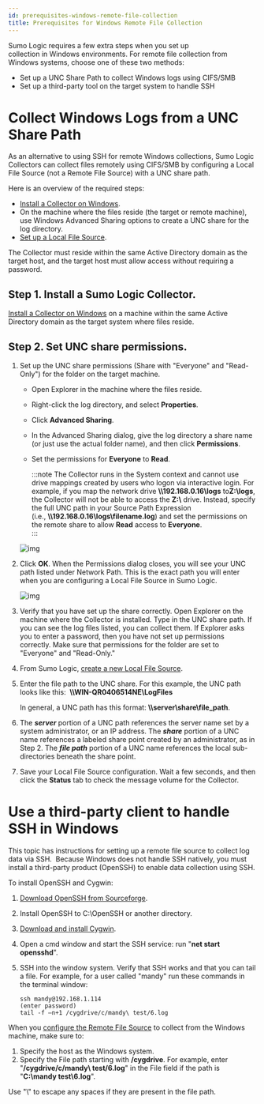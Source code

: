 ```yaml
---
id: prerequisites-windows-remote-file-collection
title: Prerequisites for Windows Remote File Collection
---
```




Sumo Logic requires a few extra steps when you set up collection in Windows environments. For remote file collection from Windows systems, choose one of these two methods:

* Set up a UNC Share Path to collect Windows logs using CIFS/SMB
* Set up a third-party tool on the target system to handle SSH

# Collect Windows Logs from a UNC Share Path

As an alternative to using SSH for remote Windows collections, Sumo Logic Collectors can collect files remotely using CIFS/SMB by configuring a Local File Source (not a Remote File Source) with a UNC share path.

Here is an overview of the required steps:

* [Install a Collector on Windows](docs/send-data/installed-collectors/windows.md).
* On the machine where the files reside (the target or remote machine), use Windows Advanced Sharing options to create a UNC share for the log directory.
* [Set up a Local File Source](../local-file-source.md).

The Collector must reside within the same Active Directory domain as the target host, and the target host must allow access without requiring a password.

## Step 1. Install a Sumo Logic Collector.

[Install a Collector on Windows](docs/send-data/installed-collectors/windows.md) on a machine within the same Active Directory domain as the target system
where files reside.

## Step 2. Set UNC share permissions.

1. Set up the UNC share permissions (Share with "Everyone" and "Read-Only") for the folder on the target machine.

   * Open Explorer in the machine where the files reside.
   * Right-click the log directory, and select **Properties**.
   * Click **Advanced Sharing**.
   * In the Advanced Sharing dialog, give the log directory a share name (or just use the actual folder name), and then click **Permissions**.
   * Set the permissions for **Everyone** to **Read**.

      :::note
      The Collector runs in the System context and cannot use drive mappings created by users who logon via interactive login. For example, if you map the network drive **\\\\192.168.0.16\\logs** to**Z:\\logs**, the Collector will not be able to access the **Z:\\** drive. Instead, specify the full UNC path in your Source Path Expression (i.e., **\\\\192.168.0.16\\logs\\filename.log**) and set the permissions on the remote share to allow **Read** access to **Everyone**.  
      :::

    ![img](/img/send-data/Win-UNC-share-permissions-sm.png)

1. Click **OK**. When the Permissions dialog closes, you will see your UNC path listed under Network Path. This is the exact path you will enter when you are configuring a Local File Source in Sumo Logic.

    ![img](/img/send-data/Win-UNC-path.png)

1. Verify that you have set up the share correctly. Open Explorer on the machine where the Collector is installed. Type in the UNC share path. If you can see the log files listed, you can collect them. If Explorer asks you to enter a password, then you have not set up permissions correctly. Make sure that permissions for the folder are set to "Everyone" and "Read-Only."
1. From Sumo Logic, [create a new Local File Source](../local-file-source.md).
1. Enter the file path to the UNC share. For this example, the UNC path looks like this:  **\\\\WIN-QR0406514NE\\LogFiles**

    In general, a UNC path has this format: **\\\\server\\share\\file_path**.

1. The ***server*** portion of a UNC path references the server name set by a system administrator, or an IP address. The ***share*** portion of a UNC name references a labeled share point created by an administrator, as in Step 2. The ***file path*** portion of a UNC name references the local sub-directories beneath the share point.
1. Save your Local File Source configuration. Wait a few seconds, and then click the **Status** tab to check the message volume for the Collector.

# Use a third-party client to handle SSH in Windows

This topic has instructions for setting up a remote file source to collect log data via SSH.  Because Windows does not handle SSH natively, you must install a third-party product (OpenSSH) to enable data collection using SSH.

To install OpenSSH and Cygwin:

1. [Download OpenSSH from Sourceforge](http://sourceforge.net/projects/sshwindows/files/OpenSSH-for-Windows---Release/3.8p1-1-20040709-Build/).
1. Install OpenSSH to C:\\OpenSSH or another directory.
1. [Download and install Cygwin](http://cygwin.com/install.html).
1. Open a cmd window and start the SSH service: run "**net start opensshd**".
1. SSH into the window system. Verify that SSH works and that you can tail a file. For example, for a user called "mandy" run these commands in the terminal window:

    ```
    ssh mandy@192.168.1.114
    (enter password)
    tail -f –n+1 /cygdrive/c/mandy\ test/6.log
    ```

When you [configure the Remote File Source](prerequisites-windows-remote-file-collection.md) to
collect from the Windows machine, make sure to:

1. Specify the host as the Windows system.
1. Specify the File path starting with **/cygdrive**. For example, enter "**/cygdrive/c/mandy\\ test/6.log**" in the File field if the path is "**C:\\mandy test\\6.log**".

Use "\\" to escape any spaces if they are present in the file path.
